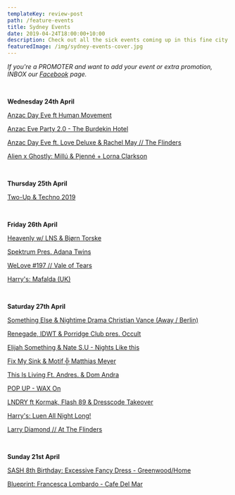 ```yaml
---
templateKey: review-post
path: /feature-events
title: Sydney Events
date: 2019-04-24T18:00:00+10:00
description: Check out all the sick events coming up in this fine city!
featuredImage: /img/sydney-events-cover.jpg
---
```

_If you're a PROMOTER and want to add your event or extra promotion, INBOX our [Facebook](https://www.facebook.com/ravereviewz) page._

<br>

**Wednesday 24th April**

[Anzac Day Eve ft Human Movement](https://www.facebook.com/events/396992754189876/)

[Anzac Eve Party 2.0 - The Burdekin Hotel
](https://www.facebook.com/events/600675917010922/)

[Anzac Day Eve ft. Love Deluxe & Rachel May // The Flinders](https://www.facebook.com/events/428678971025869/)

[Alien x Ghostly: Millú & Pjenné + Lorna Clarkson](https://www.facebook.com/events/820542058296637/)

<br>

**Thursday 25th April**

[Two-Up & Techno 2019](https://www.facebook.com/events/2038978163061758/)

<br>

**Friday 26th April**

[Heavenly w/ LNS & Bjørn Torske](https://www.facebook.com/events/386301602210872/)

[Spektrum Pres. Adana Twins ](https://www.facebook.com/events/403334387143222/)

[WeLove #197 // Vale of Tears](https://www.facebook.com/events/2033651230264232/)

[Harry's: Mafalda (UK)](https://www.facebook.com/events/367945543798532/)

<br>

**Saturday 27th April**

[Something Else & Nightime Drama Christian Vance (Away / Berlin)](https://www.facebook.com/events/1640841569352097/)

[Renegade, IDWT & Porridge Club pres. Occult](https://www.facebook.com/events/2163228230438626/)

[Elijah Something & Nate S.U - Nights Like this](https://www.facebook.com/events/268171917461007/)

[Fix My Sink & Motif ╬ Matthias Meyer](https://www.facebook.com/events/658534847935975/)

[This Is Living Ft. Andres. & Dom Andra](https://www.facebook.com/events/395514737708140/)

[POP UP - WAX On](https://www.facebook.com/events/345889659366874/)

[LNDRY ft Kormak, Flash 89 & Dresscode Takeover](https://www.facebook.com/events/577658432715688/)

[Harry's: Luen All Night Long!](https://www.facebook.com/events/251359769101655/)

[Larry Diamond // At The Flinders](https://www.facebook.com/events/2201674340083853/)

<br>

**Sunday 21st April**

[SASH 8th Birthday: Excessive Fancy Dress - Greenwood/Home](https://www.facebook.com/events/562788257552329/)

[Blueprint: Francesca Lombardo - Cafe Del Mar](https://www.facebook.com/events/313046302888129/)
